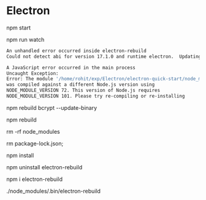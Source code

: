 # Electron


npm start 

npm run watch

```bash
An unhandled error occurred inside electron-rebuild
Could not detect abi for version 17.1.0 and runtime electron.  Updating "node-abi" might help solve this issue if it is a new release of electron

A JavaScript error occurred in the main process
Uncaught Exception:
Error: The module '/home/rohit/exp/Electron/electron-quick-start/node_modules/node-pty/build/Release/pty.node'
was compiled against a different Node.js version using
NODE_MODULE_VERSION 72. This version of Node.js requires
NODE_MODULE_VERSION 101. Please try re-compiling or re-installing
```


npm rebuild bcrypt --update-binary

npm rebuild

rm -rf node_modules

rm package-lock.json;

npm install

npm uninstall electron-rebuild

npm i electron-rebuild

./node_modules/.bin/electron-rebuild
